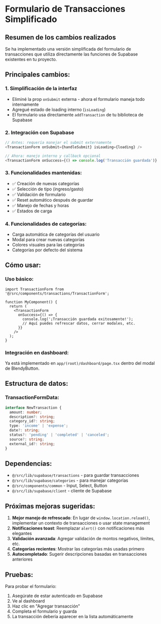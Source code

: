 # Formulario de Transacciones Simplificado

## Resumen de los cambios realizados

Se ha implementado una versión simplificada del formulario de transacciones que utiliza directamente las funciones de Supabase existentes en tu proyecto.

## Principales cambios:

### 1. **Simplificación de la interfaz**
- Eliminé la prop `onSubmit` externa - ahora el formulario maneja todo internamente
- Agregué estado de loading interno (`isLoading`)
- El formulario usa directamente `addTransaction` de tu biblioteca de Supabase

### 2. **Integración con Supabase**
```typescript
// Antes: requería manejar el submit externamente
<TransactionForm onSubmit={handleSubmit} isLoading={loading} />

// Ahora: manejo interno y callback opcional
<TransactionForm onSuccess={() => console.log('Transacción guardada')} />
```

### 3. **Funcionalidades mantenidas:**
- ✅ Creación de nuevas categorías
- ✅ Selección de tipo (ingreso/gasto)
- ✅ Validación de formulario
- ✅ Reset automático después de guardar
- ✅ Manejo de fechas y horas
- ✅ Estados de carga

### 4. **Funcionalidades de categorías:**
- Carga automática de categorías del usuario
- Modal para crear nuevas categorías
- Colores visuales para las categorías
- Categorías por defecto del sistema

## Cómo usar:

### Uso básico:
```tsx
import TransactionForm from '@/src/components/transactions/TransactionForm';

function MyComponent() {
  return (
    <TransactionForm 
      onSuccess={() => {
        console.log('¡Transacción guardada exitosamente!');
        // Aquí puedes refrescar datos, cerrar modales, etc.
      }}
    />
  );
}
```

### Integración en dashboard:
Ya está implementado en `app/(root)/dashboard/page.tsx` dentro del modal de BlendyButton.

## Estructura de datos:

### TransactionFormData:
```typescript
interface NewTransaction {
  amount: number;
  description?: string;
  category_id?: string;
  type: 'income' | 'expense';
  date?: string;
  status?: 'pending' | 'completed' | 'canceled';
  source?: string;
  external_id?: string;
}
```

## Dependencias:
- `@/src/lib/supabase/transactions` - para guardar transacciones
- `@/src/lib/supabase/categories` - para manejar categorías
- `@/src/components/common` - Input, Select, Button
- `@/src/lib/supabase/client` - cliente de Supabase

## Próximas mejoras sugeridas:
1. **Mejor manejo de refrescado**: En lugar de `window.location.reload()`, implementar un contexto de transacciones o usar state management
2. **Notificaciones toast**: Reemplazar `alert()` con notificaciones más elegantes
3. **Validación avanzada**: Agregar validación de montos negativos, límites, etc.
4. **Categorías recientes**: Mostrar las categorías más usadas primero
5. **Autocompletado**: Sugerir descripciones basadas en transacciones anteriores

## Pruebas:
Para probar el formulario:
1. Asegúrate de estar autenticado en Supabase
2. Ve al dashboard
3. Haz clic en "Agregar transacción"
4. Completa el formulario y guarda
5. La transacción debería aparecer en la lista automáticamente